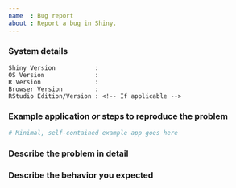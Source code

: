 ```yaml
---
name  : Bug report
about : Report a bug in Shiny.
---
```


<!--

Shiny v1.3.2 is now available on CRAN. If you're currently using an older version of Shiny, we would appreciate it if you could update to Shiny v1.3.2 and confirm whether the problem still persists.

This issue tracker is for bugs and feature requests in the Shiny package. If you're having trouble with Shiny Server or a related package, please file an issue in the appropriate repository. 

If you're having trouble with shinyapps.io, and you have a paid account (Starter, Basic, Standard, or Pro), please file a support ticket via https://support.rstudio.com. If you have a Free account, please post to the RStudio Community with the shinyappsio tag: https://community.rstudio.com/tags/shinyappsio.

Finally, if you are an RStudio customer and are having trouble with one of our Pro products, get in touch with our support team at support@rstudio.com.

See our guide to writing good bug reports for further guidance: https://github.com/rstudio/shiny/wiki/Writing-Good-Bug-Reports
-->

### System details

    Shiny Version           :
    OS Version              : 
    R Version               : 
    Browser Version         :
    RStudio Edition/Version : <!-- If applicable -->

### Example application *or* steps to reproduce the problem

<!-- A minimal, self-contained example app demonstrating the problem is extremely helpful to us. Thank you in advance for taking the time to create one. For guidance on how to do so, please see https://github.com/rstudio/shiny/wiki/Writing-Good-Bug-Reports -->

```R
# Minimal, self-contained example app goes here
```

### Describe the problem in detail

### Describe the behavior you expected

<!-- Depending on the problem, the following may also be helpful

1. The output of sessionInfo() 

Thank you for taking the time to file an issue!  -->
